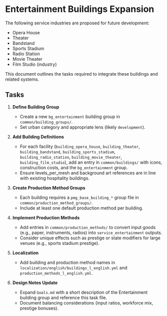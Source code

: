 # Entertainment Buildings Expansion

The following service industries are proposed for future development:

- Opera House
- Theater
- Bandstand
- Sports Stadium
- Radio Station
- Movie Theater
- Film Studio (industry)

This document outlines the tasks required to integrate these buildings and related systems.

## Tasks

1. **Define Building Group**
   - Create a new `bg_entertainment` building group in `common/building_groups/`.
   - Set urban category and appropriate lens (likely `development`).

2. **Add Building Definitions**
   - For each facility (`building_opera_house`, `building_theater`, `building_bandstand`, `building_sports_stadium`, `building_radio_station`, `building_movie_theater`, `building_film_studio`), add an entry in `common/buildings/` with icons, construction costs, and the `bg_entertainment` group.
   - Ensure levels_per_mesh and background art references are in line with existing hospitality buildings.

3. **Create Production Method Groups**
   - Each building requires a `pmg_base_building_*` group file in `common/production_method_groups/`.
   - Include at least one default production method per building.

4. **Implement Production Methods**
   - Add entries in `common/production_methods/` to convert input goods (e.g., paper, instruments, radios) into `service_entertainment` outputs.
   - Consider unique effects such as prestige or state modifiers for large venues (e.g., sports stadium prestige).

5. **Localization**
   - Add building and production method names in `localization/english/buildings_l_english.yml` and `production_methods_l_english.yml`.

6. **Design Notes Update**
   - Expand `Goals.md` with a short description of the Entertainment building group and reference this task file.
   - Document balancing considerations (input ratios, workforce mix, prestige bonuses).

